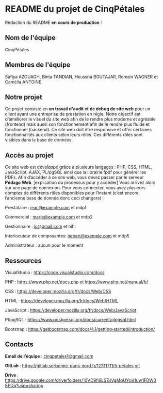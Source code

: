# README du projet de CinqPétales

Rédaction du README **en cours de production** !

## Nom de l'équipe
CinqPétales

## Membres de l'équipe
Safiya AZOUAGH, Binta TANDIAN, Houssna BOUTAJAR, Romain WAGNER et Camélia ANTOINE.

## Notre projet 
Ce projet consiste en **un travail d'audit et de debug de site web** pour un client ayant une entreprise de prestation en régie.
Notre objectif est d’améliorer le visuel du site web afin de le rendre plus moderne et agréable (frontend) mais aussi son fonctionnement afin de le rendre plus fluide et fonctionnel (backend).
Ce site web doit être responsive et offrir certaines fonctionnalités aux clients selon leurs rôles.
Ces différents rôles sont visibles dans la base de données.

## Accès au projet
Ce site web est développé grâce à plusieurs langages : PHP, CSS, HTML, JavaScript, AJAX, PL/pgSQL ainsi que la librairie fpdf pour générer les PDFs. Afin d’accéder à ce site web, vous devez passer par le serveur **Pédago Web**. 
[explication du processus pour y accéder]
Vous arrivez alors sur une page de connexion.
Pour vous connecter, vous avez plusieurs comptes de différents rôles disponibles pour l'instant (c’est encore l’ancienne base de donnée donc ceci changera) : 

Prestataire : jean@example.com et mdp1

Commercial : marie@example.com et mdp2

Gestionnaire : ic@gmail.com et hihi

Interlocuteur de composantes: hebert@exemple.com et mdp5

Administrateur : aucun pour le moment

## Ressources
VisualStudio : https://code.visualstudio.com/docs

PHP : https://www.php.net/docs.php et https://www.php.net/manual/fr/

CSS : https://developer.mozilla.org/fr/docs/Web/CSS

HTML : https://developer.mozilla.org/fr/docs/Web/HTML 

JavaScript : https://developer.mozilla.org/fr/docs/Web/JavaScript 

Pl/pgSQL : https://www.postgresql.org/docs/current/plpgsql.html 

Bootstrap : https://getbootstrap.com/docs/4.1/getting-started/introduction/ 

## Contacts
**Email de l’équipe** : cinqpetales1@gmail.com

**GitLab** : https://gitlab.sorbonne-paris-nord.fr/12311711/5-petales.git 

**Drive** : https://drive.google.com/drive/folders/10VD9fi6LSZsVgMqUYcvj1uw1FDW38PDq?usp=sharing 
